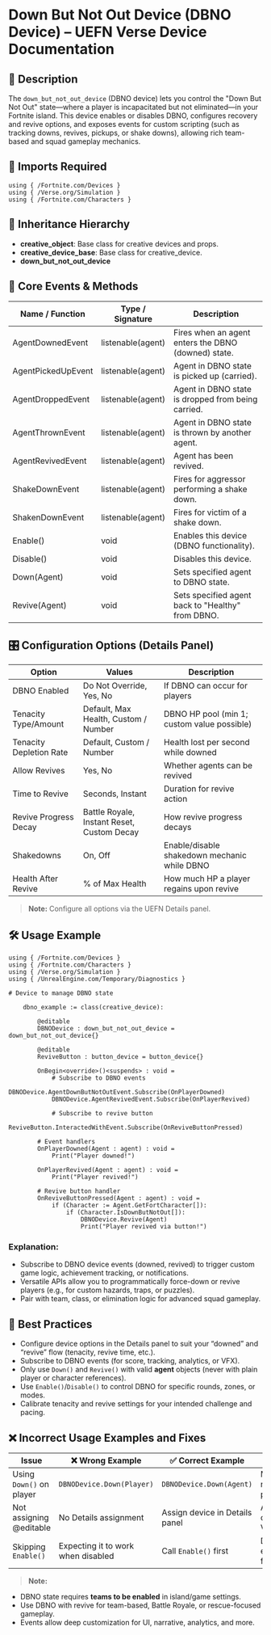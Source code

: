 # Down But Not Out Device (DBNO Device) – UEFN Verse Device Documentation

## 🔹 Description
The `down_but_not_out_device` (DBNO device) lets you control the "Down But Not Out" state—where a player is incapacitated but not eliminated—in your Fortnite island. This device enables or disables DBNO, configures recovery and revive options, and exposes events for custom scripting (such as tracking downs, revives, pickups, or shake downs), allowing rich team-based and squad gameplay mechanics.

## 🧱 Imports Required
```verse
using { /Fortnite.com/Devices }
using { /Verse.org/Simulation }
using { /Fortnite.com/Characters }
```

## 🔗 Inheritance Hierarchy
- **creative_object**: Base class for creative devices and props.
- **creative_device_base**: Base class for creative_device.
- **down_but_not_out_device**

## 🧹 Core Events & Methods
| Name / Function        | Type / Signature        | Description                                                |
|------------------------|--------------------------|------------------------------------------------------------|
| AgentDownedEvent       | listenable(agent)        | Fires when an agent enters the DBNO (downed) state.        |
| AgentPickedUpEvent     | listenable(agent)        | Agent in DBNO state is picked up (carried).                |
| AgentDroppedEvent      | listenable(agent)        | Agent in DBNO state is dropped from being carried.         |
| AgentThrownEvent       | listenable(agent)        | Agent in DBNO state is thrown by another agent.            |
| AgentRevivedEvent      | listenable(agent)        | Agent has been revived.                                    |
| ShakeDownEvent         | listenable(agent)        | Fires for aggressor performing a shake down.               |
| ShakenDownEvent        | listenable(agent)        | Fires for victim of a shake down.                          |
| Enable()               | void                     | Enables this device (DBNO functionality).                  |
| Disable()              | void                     | Disables this device.                                      |
| Down(Agent)            | void                     | Sets specified agent to DBNO state.                        |
| Revive(Agent)          | void                     | Sets specified agent back to "Healthy" from DBNO.          |

## 🎛 Configuration Options (Details Panel)
| Option                   | Values                                     | Description                                      |
|--------------------------|---------------------------------------------|--------------------------------------------------|
| DBNO Enabled             | Do Not Override, Yes, No                   | If DBNO can occur for players                   |
| Tenacity Type/Amount     | Default, Max Health, Custom / Number        | DBNO HP pool (min 1; custom value possible)     |
| Tenacity Depletion Rate  | Default, Custom / Number                    | Health lost per second while downed             |
| Allow Revives            | Yes, No                                     | Whether agents can be revived                   |
| Time to Revive           | Seconds, Instant                            | Duration for revive action                      |
| Revive Progress Decay    | Battle Royale, Instant Reset, Custom Decay  | How revive progress decays                      |
| Shakedowns               | On, Off                                     | Enable/disable shakedown mechanic while DBNO    |
| Health After Revive      | % of Max Health                             | How much HP a player regains upon revive        |

> **Note:** Configure all options via the UEFN Details panel.

## 🛠️ Usage Example
```verse
using { /Fortnite.com/Devices }
using { /Fortnite.com/Characters }
using { /Verse.org/Simulation }
using { /UnrealEngine.com/Temporary/Diagnostics }

# Device to manage DBNO state

    dbno_example := class(creative_device):

        @editable
        DBNODevice : down_but_not_out_device = down_but_not_out_device{}

        @editable
        ReviveButton : button_device = button_device{}

        OnBegin<override>()<suspends> : void =
            # Subscribe to DBNO events
            DBNODevice.AgentDownButNotOutEvent.Subscribe(OnPlayerDowned)
            DBNODevice.AgentRevivedEvent.Subscribe(OnPlayerRevived)

            # Subscribe to revive button
            ReviveButton.InteractedWithEvent.Subscribe(OnReviveButtonPressed)

        # Event handlers
        OnPlayerDowned(Agent : agent) : void =
            Print("Player downed!")

        OnPlayerRevived(Agent : agent) : void =
            Print("Player revived!")

        # Revive button handler
        OnReviveButtonPressed(Agent : agent) : void =
            if (Character := Agent.GetFortCharacter[]):
                if (Character.IsDownButNotOut[]):
                    DBNODevice.Revive(Agent)
                    Print("Player revived via button!")
```

### Explanation:
- Subscribe to DBNO device events (downed, revived) to trigger custom game logic, achievement tracking, or notifications.
- Versatile APIs allow you to programmatically force-down or revive players (e.g., for custom hazards, traps, or puzzles).
- Pair with team, class, or elimination logic for advanced squad gameplay.

## 🧠 Best Practices
- Configure device options in the Details panel to suit your “downed” and “revive” flow (tenacity, revive time, etc.).
- Subscribe to DBNO events (for score, tracking, analytics, or VFX).
- Only use `Down()` and `Revive()` with valid **agent** objects (never with plain player or character references).
- Use `Enable()`/`Disable()` to control DBNO for specific rounds, zones, or modes.
- Calibrate tenacity and revive settings for your intended challenge and pacing.

## ❌ Incorrect Usage Examples and Fixes
| Issue                       | ❌ Wrong Example          | ✅ Correct Example          | Explanation                             |
|----------------------------|------------------------------|-------------------------------|-----------------------------------------|
| Using `Down()` on player   | `DBNODevice.Down(Player)`    | `DBNODevice.Down(Agent)`      | Must use agent, not player/character    |
| Not assigning @editable    | No Details assignment        | Assign device in Details panel | Avoids nil/error on reference in Verse  |
| Skipping `Enable()`        | Expecting it to work when disabled | Call `Enable()` first         | Device must be enabled to function      |

> **Note:**
- DBNO state requires **teams to be enabled** in island/game settings.
- Use DBNO with revive for team-based, Battle Royale, or rescue-focused gameplay.
- Events allow deep customization for UI, narrative, analytics, and more.

